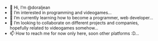 - 👋 Hi, I’m @doraljean
- 👀 I’m interested in programming and videogames...
- 🌱 I’m currently learning how to become a programmer, web developer...
- 💞️ I’m looking to collaborate on different projects and companies, hopefully related to videogames somehow...
- 📫 How to reach me for now only here, soon other platforms :D...

<!---
doraljean/doraljean is a ✨ special ✨ repository because its `README.md` (this file) appears on your GitHub profile.
You can click the Preview link to take a look at your changes.
--->
